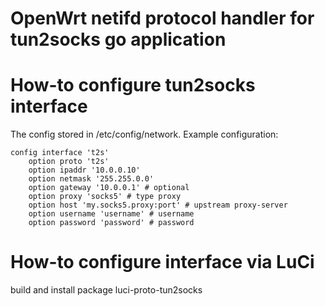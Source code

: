 # OpenWrt netifd protocol handler for tun2socks go application

# How-to configure tun2socks interface
The config stored in /etc/config/network. Example configuration:

```
config interface 't2s'
	option proto 't2s'
	option ipaddr '10.0.0.10'
	option netmask '255.255.0.0'
	option gateway '10.0.0.1' # optional
	option proxy 'socks5' # type proxy
	option host 'my.socks5.proxy:port' # upstream proxy-server
	option username 'username' # username 
	option password 'password' # password

```

# How-to configure interface via LuCi
build and install package luci-proto-tun2socks

